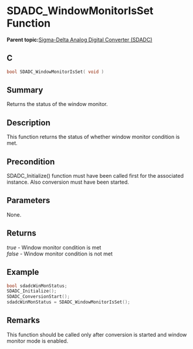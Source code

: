 # SDADC\_WindowMonitorIsSet Function

**Parent topic:**[Sigma-Delta Analog Digital Converter \(SDADC\)](GUID-67D47E4E-A9CC-4485-9552-A56F2E6825A3.md)

## C

```c
bool SDADC_WindowMonitorIsSet( void )
```

## Summary

Returns the status of the window monitor.

## Description

This function returns the status of whether window monitor condition is met.

## Precondition

SDADC\_Initialize\(\) function must have been called first for the associated instance. Also conversion must have been started.

## Parameters

None.

## Returns

*true* - Window monitor condition is met<br />*false* - Window monitor condition is not met

## Example

```c
bool sdadcWinMonStatus;
SDADC_Initialize();
SDADC_ConversionStart();
sdadcWinMonStatus = SDADC_WindowMonitorIsSet();
```

## Remarks

This function should be called only after conversion is started and window monitor mode is enabled.

